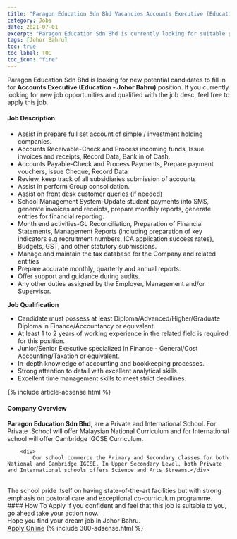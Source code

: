 ```yaml
---
title: "Paragon Education Sdn Bhd Vacancies Accounts Executive (Education - Johor Bahru)" 
category: Jobs 
date: 2021-07-01 
excerpt: "Paragon Education Sdn Bhd is currently looking for suitable person to fill in the Accounts Executive (Education - Johor Bahru) which based in Johor Bahru" 
tags: [Johor Bahru] 
toc: true 
toc_label: TOC 
toc_icon: "fire" 
--- 
```


<p>Paragon Education Sdn Bhd is looking for new potential candidates to fill in for <b>Accounts Executive (Education - Johor Bahru)</b> position. If you currently looking for new job opportunities and qualified with the job desc, feel free to apply this job.
</p><div><div><h4>Job Description</h4></div><div><div><span><div><ul><li>Assist in prepare full set account of simple / investment holding companies.</li><li>Accounts Receivable-Check and Process incoming funds, Issue invoices and receipts, Record Data, Bank in of Cash.</li><li>Accounts Payable-Check and Process Payments, Prepare payment vouchers, issue Cheque, Record Data</li><li>Review, keep track of all subsidiaries submission of accounts</li><li>Assist in perform Group consolidation.</li><li>Assist on front desk customer queries&#160;(if needed)</li><li>School Management System-Update student payments into SMS, generate invoices and receipts, prepare monthly reports, generate entries for financial reporting.</li><li>Month end activities-GL Reconciliation, Preparation of Financial Statements, Management Reports (including preparation of key indicators e.g recruitment numbers, ICA application success rates), Budgets, GST, and other statutory submissions.</li><li>Manage and maintain the tax database for the Company and related entities</li><li>Prepare accurate monthly, quarterly and annual reports.</li><li>Offer support and guidance during audits.</li><li>Any other duties assigned by the Employer, Management and/or Supervisor.</li></ul><p><strong>Job Qualification</strong></p><ul><li>Candidate must possess at least Diploma/Advanced/Higher/Graduate Diploma in Finance/Accountancy or equivalent.</li><li>At least 1 to 2 years of working experience in the related field is required for this position.</li><li>Junior/Senior Executive specialized in Finance - General/Cost Accounting/Taxation or equivalent.</li><li>In-depth knowledge of accounting and bookkeeping processes.</li><li>Strong attention to detail with excellent analytical skills.</li><li>Excellent time management skills to meet strict deadlines.</li></ul></div></span></div></div></div> 
{% include article-adsense.html %} 
<div><div><h4>Company Overview</h4></div><div><div><span><div><div>
<div>
<strong>Paragon Education Sdn Bhd</strong>, are a Private and International School. For Private&#160; School will offer Malaysian National Curriculum and for International school will offer Cambridge IGCSE Curriculum.
		
		<div>
			Our school commerce the Primary and Secondary classes for both National and Cambridge IGCSE. In Upper Secondary Level, both Private and International schools offers Science and Arts Streams.</div>
<br>
		The school pride itself on having state-of-the-art facilities but with strong emphasis on postoral care and exceptional co-curriculum programme.</div>
</div></div></span></div></div></div> 
#### How To Apply 
If you confident and feel that this job is suitable to you, go ahead take your action now. <br/> 
Hope you find your dream job in Johor Bahru. <br/> 
<a href="https://www.jobstreet.com.my/en/job/accounts-executive-education-johor-bahru-4603994?jobId=jobstreet-my-job-4603994&" class="btn btn--info" target="_blank" rel="nofollow noopenner">Apply Online</a> 
{% include 300-adsense.html %} 